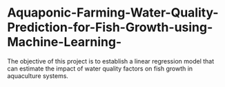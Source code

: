 # Aquaponic-Farming-Water-Quality-Prediction-for-Fish-Growth-using-Machine-Learning-
The objective of this project is to establish a linear regression model that can estimate the impact of water quality factors on fish growth in aquaculture systems.
